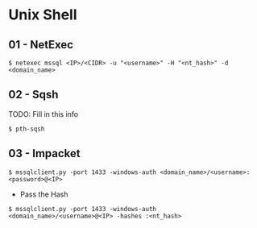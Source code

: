 # Unix Shell

## 01 - NetExec

`$ netexec mssql <IP>/<CIDR> -u "<username>" -H "<nt_hash>" -d <domain_name>`

## 02 - Sqsh

TODO: Fill in this info

`$ pth-sqsh`

## 03 - Impacket

`$ mssqlclient.py -port 1433 -windows-auth <domain_name>/<username>:<password>@<IP>`

- Pass the Hash

`$ mssqlclient.py -port 1433 -windows-auth <domain_name>/<username>@<IP> -hashes :<nt_hash>`